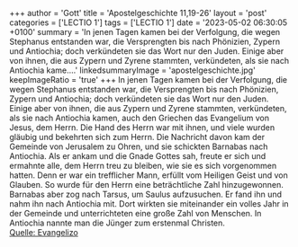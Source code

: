 +++
author = 'Gott'
title = 'Apostelgeschichte 11,19-26'
layout = 'post'
categories = ['LECTIO 1']
tags = ['LECTIO 1']
date = '2023-05-02 06:30:05 +0100'
summary = 'In jenen Tagen kamen bei der Verfolgung, die wegen Stephanus entstanden war, die Versprengten bis nach Phönizien, Zypern und Antiochia; doch verkündeten sie das Wort nur den Juden. Einige aber von ihnen, die aus Zypern und Zyrene stammten, verkündeten, als sie nach Antiochia kame....'
linkedsummaryImage = 'apostelgeschichte.jpg'
keepImageRatio = 'true'
+++
In jenen Tagen kamen bei der Verfolgung, die wegen Stephanus entstanden war, die Versprengten bis nach Phönizien, Zypern und Antiochia; doch verkündeten sie das Wort nur den Juden.
Einige aber von ihnen, die aus Zypern und Zyrene stammten, verkündeten, als sie nach Antiochia kamen, auch den Griechen das Evangelium von Jesus, dem Herrn.<!--more-->
Die Hand des Herrn war mit ihnen, und viele wurden gläubig und bekehrten sich zum Herrn.
Die Nachricht davon kam der Gemeinde von Jerusalem zu Ohren, und sie schickten Barnabas nach Antiochia.
Als er ankam und die Gnade Gottes sah, freute er sich und ermahnte alle, dem Herrn treu zu bleiben, wie sie es sich vorgenommen hatten.
Denn er war ein trefflicher Mann, erfüllt vom Heiligen Geist und von Glauben. So wurde für den Herrn eine beträchtliche Zahl hinzugewonnen.
Barnabas aber zog nach Tarsus, um Saulus aufzusuchen.
Er fand ihn und nahm ihn nach Antiochia mit. Dort wirkten sie miteinander ein volles Jahr in der Gemeinde und unterrichteten eine große Zahl von Menschen. In Antiochia nannte man die Jünger zum erstenmal Christen.<br> [Quelle: Evangelizo](https://evangeliumtagfuertag.org/DE/gospel)